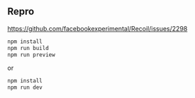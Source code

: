 ## Repro

https://github.com/facebookexperimental/Recoil/issues/2298

```sh
npm install
npm run build
npm run preview
```

or

```sh
npm install
npm run dev
```
